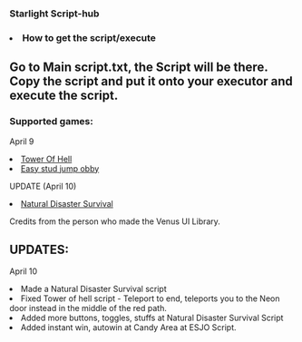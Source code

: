 ### Starlight Script-hub ###

### <li> How to get the script/execute </li> ###

<h2> Go to Main script.txt, the Script will be there. Copy the script and put it onto your executor and execute the script. </h2>

### Supported games: ###

April 9

<li> <a href="https://www.roblox.com/games/1962086868/Tower-of-Hell" target="_blank">Tower Of Hell</a> </li>
<li> <a href="https://www.roblox.com/games/11166344460/UPD-Easy-Stud-Jumps-Obby" target="_blank">Easy stud jump obby</a> </li>

UPDATE (April 10)

<li> <a href="https://www.roblox.com/games/189707/Natural-Disaster-Survival" target="_blank"> Natural Disaster Survival</a> </li>





Credits from the person who made the Venus UI Library.

## UPDATES: ##

April 10
<li> Made a Natural Disaster Survival script </li>
<li> Fixed Tower of hell script - Teleport to end, teleports you to the Neon door instead in the middle of the red path. </li>
<li> Added more buttons, toggles, stuffs at Natural Disaster Survival Script </li>
<li> Added instant win, autowin at Candy Area at ESJO Script.
